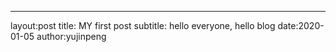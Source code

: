 ---
layout:post
title: MY first post
subtitle: hello everyone, hello blog
date:2020-01-05
author:yujinpeng
